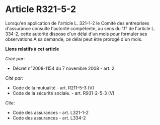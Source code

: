 # Article R321-5-2

Lorsqu'en application de l'article L. 321-1-2 le Comité des entreprises d'assurance consulte l'autorité compétente, au sens
du 11° de l'article L. 334-2, cette autorité dispose d'un délai d'un mois pour formuler ses observations.A sa demande, ce
délai peut être prorogé d'un mois.

**Liens relatifs à cet article**

_Créé par_:

  - Décret n°2008-1154 du 7 novembre 2008 - art. 2

_Cité par_:

  - Code de la mutualité - art. R211-5-3 (V)
  - Code de la sécurité sociale. - art. R931-2-5-3 (V)

_Cite_:

  - Code des assurances - art. L321-1-2
  - Code des assurances - art. L334-2
